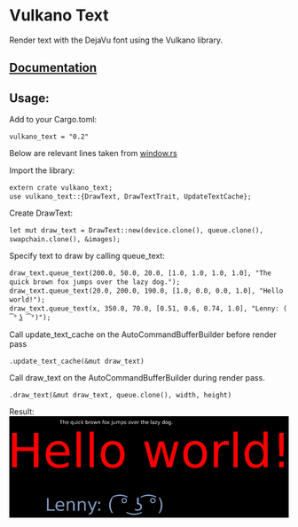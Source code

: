 # Vulkano Text

Render text with the DejaVu font using the Vulkano library.

## [Documentation](https://docs.rs/vulkano_text)

## Usage:

Add to your Cargo.toml: 
```
vulkano_text = "0.2"
```

Below are relevant lines taken from [window.rs](examples/window.rs)

Import the library:
```
extern crate vulkano_text;
use vulkano_text::{DrawText, DrawTextTrait, UpdateTextCache};
```

Create DrawText:
```
let mut draw_text = DrawText::new(device.clone(), queue.clone(), swapchain.clone(), &images);
```

Specify text to draw by calling queue_text:
```
draw_text.queue_text(200.0, 50.0, 20.0, [1.0, 1.0, 1.0, 1.0], "The quick brown fox jumps over the lazy dog.");
draw_text.queue_text(20.0, 200.0, 190.0, [1.0, 0.0, 0.0, 1.0], "Hello world!");
draw_text.queue_text(x, 350.0, 70.0, [0.51, 0.6, 0.74, 1.0], "Lenny: ( ͡° ͜ʖ ͡°)");
```

Call update_text_cache on the AutoCommandBufferBuilder before render pass
```
.update_text_cache(&mut draw_text)
```

Call draw_text on the AutoCommandBufferBuilder during render pass.
```
.draw_text(&mut draw_text, queue.clone(), width, height)
```

Result:
![Result:](screenshot.png)
